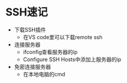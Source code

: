 #  SSH速记

+ 下载SSH插件
  + 在VS code里可以下载remote ssh
+ 连接服务器
  + ifconfig查看服务器的ip
  + Configure SSH Hosts中添加上服务器的ip
+ 免密连接服务器
  + 在本地电脑的cmd